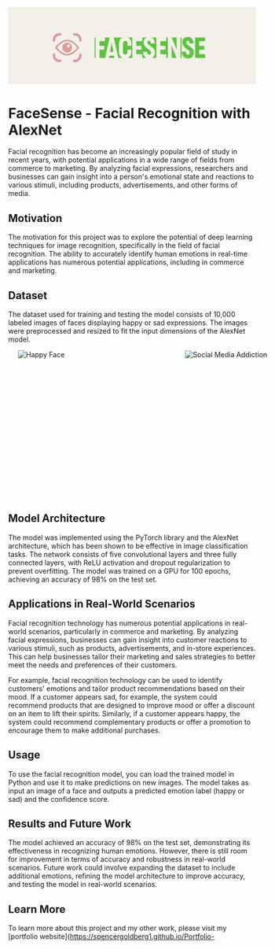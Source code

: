 ![FaceSence](FaceSense.png)

# FaceSense - Facial Recognition with AlexNet

Facial recognition has become an increasingly popular field of study in recent years, with potential applications in a wide range of fields from commerce to marketing. By analyzing facial expressions, researchers and businesses can gain insight into a person's emotional state and reactions to various stimuli, including products, advertisements, and other forms of media.

## Motivation

The motivation for this project was to explore the potential of deep learning techniques for image recognition, specifically in the field of facial recognition. The ability to accurately identify human emotions in real-time applications has numerous potential applications, including in commerce and marketing.

## Dataset

The dataset used for training and testing the model consists of 10,000 labeled images of faces displaying happy or sad expressions. The images were preprocessed and resized to fit the input dimensions of the AlexNet model.

<div style="display:flex; justify-content: space-around; align-items: center;">
  <img src="https://community.thriveglobal.com/wp-content/uploads/2018/01/Happy_guy.jpg?text=Happy" alt="Happy Face" width="300" height="300" style="padding: 0px 20px;">
  <img src="https://media.istockphoto.com/id/1286844087/photo/the-social-media-addiction.jpg?s=612x612&w=0&k=20&c=B4dP-nEIeS1H9IFD5tgEJjQhDnztCvWA0RXfPS9mvRM=" alt="Social Media Addiction" width="300" height="300" style="padding: 0px 20px;">
</div>

## Model Architecture

The model was implemented using the PyTorch library and the AlexNet architecture, which has been shown to be effective in image classification tasks. The network consists of five convolutional layers and three fully connected layers, with ReLU activation and dropout regularization to prevent overfitting. The model was trained on a GPU for 100 epochs, achieving an accuracy of 98% on the test set.

## Applications in Real-World Scenarios

Facial recognition technology has numerous potential applications in real-world scenarios, particularly in commerce and marketing. By analyzing facial expressions, businesses can gain insight into customer reactions to various stimuli, such as products, advertisements, and in-store experiences. This can help businesses tailor their marketing and sales strategies to better meet the needs and preferences of their customers.

For example, facial recognition technology can be used to identify customers' emotions and tailor product recommendations based on their mood. If a customer appears sad, for example, the system could recommend products that are designed to improve mood or offer a discount on an item to lift their spirits. Similarly, if a customer appears happy, the system could recommend complementary products or offer a promotion to encourage them to make additional purchases.

## Usage

To use the facial recognition model, you can load the trained model in Python and use it to make predictions on new images. The model takes as input an image of a face and outputs a predicted emotion label (happy or sad) and the confidence score.

## Results and Future Work

The model achieved an accuracy of 98% on the test set, demonstrating its effectiveness in recognizing human emotions. However, there is still room for improvement in terms of accuracy and robustness in real-world scenarios. Future work could involve expanding the dataset to include additional emotions, refining the model architecture to improve accuracy, and testing the model in real-world scenarios.

## Learn More

To learn more about this project and my other work, please visit my [portfolio website](https://spencergoldberg1.github.io/Portfolio-
